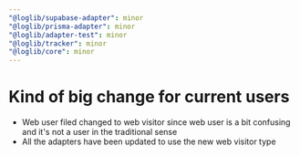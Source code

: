 ```yaml
---
"@loglib/supabase-adapter": minor
"@loglib/prisma-adapter": minor
"@loglib/adapter-test": minor
"@loglib/tracker": minor
"@loglib/core": minor
---
```


# Kind of big change for current users

- Web user filed changed to web visitor since web user is a bit confusing and it's not a user in the traditional sense
- All the adapters have been updated to use the new web visitor type
